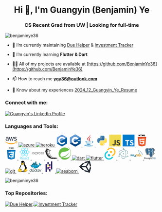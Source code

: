<h1 align="center">Hi 👋, I'm Guangyin (Benjamin) Ye</h1>
<h3 align="center">CS Recent Grad from UW | Looking for full-time</h3>

<p align="left"> <img src="https://komarev.com/ghpvc/?username=benjaminye36&label=Profile%20views&color=0e75b6&style=flat" alt="benjaminye36" /> </p>

- 🔭 I’m currently maintaining [Due Helper](https://github.com/BenjaminYe36/Due-Helper) & [Investment Tracker](https://github.com/BenjaminYe36/investment-tracker)

- 🌱 I’m currently learning **Flutter & Dart**

- 👨‍💻 All of my projects are available at [https://github.com/BenjaminYe36](https://github.com/BenjaminYe36)

- 📫 How to reach me **ygy36@outlook.com**

- 📄 Know about my experiences [2024_12_Guangyin_Ye_Resume](https://drive.google.com/file/d/1YDFVXBBtU_5Y75aX6Sxxqhtp3h5qui0w/view)

<h3 align="left">Connect with me:</h3>
<p align="left">
<a href="https://www.linkedin.com/in/guangyin-ye/" target="blank"><img align="center" src="https://raw.githubusercontent.com/rahuldkjain/github-profile-readme-generator/master/src/images/icons/Social/linked-in-alt.svg" alt="Guangyin's LinkedIn Profile" height="30" width="40" /></a>
</p>

<h3 align="left">Languages and Tools:</h3>

<p align="left">
    <a href="https://aws.amazon.com" target="_blank" rel="noreferrer">
        <img src="https://raw.githubusercontent.com/BenjaminYe36/benjaminye36/refs/heads/main/logos/AWS.webp" alt="aws" width="40" height="40" />
    </a>
    <a href="https://azure.microsoft.com/en-in/" target="_blank" rel="noreferrer"> <img src="https://www.vectorlogo.zone/logos/microsoft_azure/microsoft_azure-icon.svg" alt="azure" width="40" height="40" /> </a>
    <a href="https://heroku.com" target="_blank" rel="noreferrer"> <img src="https://www.vectorlogo.zone/logos/heroku/heroku-icon.svg" alt="heroku" width="40" height="40" /> </a>
	<a href="https://www.cprogramming.com/" target="_blank" rel="noreferrer"> <img src="https://raw.githubusercontent.com/devicons/devicon/master/icons/c/c-original.svg" alt="c" width="40" height="40" /> </a>
    <a href="https://www.w3schools.com/cpp/" target="_blank" rel="noreferrer"> <img src="https://raw.githubusercontent.com/devicons/devicon/master/icons/cplusplus/cplusplus-original.svg" alt="cplusplus" width="40" height="40" /> </a>
    <a href="https://www.java.com" target="_blank" rel="noreferrer"> <img src="https://raw.githubusercontent.com/BenjaminYe36/benjaminye36/refs/heads/main/logos/java.webp" alt="java" width="40" height="40" /> </a>
	<a href="https://www.python.org" target="_blank" rel="noreferrer"> <img src="https://raw.githubusercontent.com/devicons/devicon/master/icons/python/python-original.svg" alt="python" width="40" height="40" /> </a>
	<a href="https://developer.mozilla.org/en-US/docs/Web/JavaScript" target="_blank" rel="noreferrer">
        <img src="https://raw.githubusercontent.com/devicons/devicon/master/icons/javascript/javascript-original.svg" alt="javascript" width="40" height="40" />
    </a>
	<a href="https://www.typescriptlang.org/" target="_blank" rel="noreferrer"> <img src="https://raw.githubusercontent.com/devicons/devicon/master/icons/typescript/typescript-original.svg" alt="typescript" width="40" height="40" /> </a>
	<a href="https://www.w3.org/html/" target="_blank" rel="noreferrer"> <img src="https://raw.githubusercontent.com/devicons/devicon/master/icons/html5/html5-original-wordmark.svg" alt="html5" width="40" height="40" /> </a>
	<a href="https://www.w3schools.com/css/" target="_blank" rel="noreferrer"> <img src="https://raw.githubusercontent.com/devicons/devicon/master/icons/css3/css3-original-wordmark.svg" alt="css3" width="40" height="40" /> </a>
    <a href="https://reactjs.org/" target="_blank" rel="noreferrer"> <img src="https://raw.githubusercontent.com/devicons/devicon/master/icons/react/react-original-wordmark.svg" alt="react" width="40" height="40" /> </a>
	<a href="https://expressjs.com" target="_blank" rel="noreferrer"> <img src="https://raw.githubusercontent.com/BenjaminYe36/benjaminye36/refs/heads/main/logos/express.webp" alt="express" width="40" height="40" /> </a>
	<a href="https://flask.palletsprojects.com/" target="_blank" rel="noreferrer"> <img src="https://raw.githubusercontent.com/BenjaminYe36/benjaminye36/refs/heads/main/logos/flask.webp" alt="flask" width="40" height="40" /> </a>
	<a href="https://spring.io/" target="_blank" rel="noreferrer"> <img src="https://raw.githubusercontent.com/BenjaminYe36/benjaminye36/refs/heads/main/logos/spring.webp" alt="spring" width="40" height="40" /> </a>
	<a href="https://dart.dev" target="_blank" rel="noreferrer"> <img src="https://www.vectorlogo.zone/logos/dartlang/dartlang-icon.svg" alt="dart" width="40" height="40" /> </a>
    <a href="https://flutter.dev" target="_blank" rel="noreferrer"> <img src="https://www.vectorlogo.zone/logos/flutterio/flutterio-icon.svg" alt="flutter" width="40" height="40" /> </a>
	<a href="https://tauri.app/" target="_blank" rel="noreferrer"> <img src="./logos/tauri.svg" alt="tauri" width="40" height="40" /> </a>
	<a href="https://www.electronjs.org" target="_blank" rel="noreferrer"> <img src="https://raw.githubusercontent.com/devicons/devicon/master/icons/electron/electron-original.svg" alt="electron" width="40" height="40" /> </a>
	<a href="https://www.mysql.com/" target="_blank" rel="noreferrer"> <img src="https://raw.githubusercontent.com/BenjaminYe36/benjaminye36/refs/heads/main/logos/mysql.webp" alt="mysql" width="40" height="40" /> </a>
	<a href="https://www.postgresql.org" target="_blank" rel="noreferrer">
        <img src="https://raw.githubusercontent.com/BenjaminYe36/benjaminye36/refs/heads/main/logos/postgresql.webp" alt="postgresql" width="40" height="40" />
    </a>
	<a href="https://git-scm.com/" target="_blank" rel="noreferrer"> <img src="https://www.vectorlogo.zone/logos/git-scm/git-scm-icon.svg" alt="git" width="40" height="40" /> </a>
    <a href="https://www.linux.org/" target="_blank" rel="noreferrer"> <img src="https://raw.githubusercontent.com/devicons/devicon/master/icons/linux/linux-original.svg" alt="linux" width="40" height="40" /> </a>
    <a href="https://www.docker.com/" target="_blank" rel="noreferrer"> <img src="https://raw.githubusercontent.com/BenjaminYe36/benjaminye36/refs/heads/main/logos/docker.webp" alt="docker" width="40" height="40" /> </a>
	<a href="https://pandas.pydata.org/" target="_blank" rel="noreferrer">
        <img src="https://raw.githubusercontent.com/BenjaminYe36/benjaminye36/refs/heads/main/logos/pandas.webp" alt="pandas" width="40" height="40" />
    </a>
    <a href="https://seaborn.pydata.org/" target="_blank" rel="noreferrer"> <img src="https://seaborn.pydata.org/_images/logo-mark-lightbg.svg" alt="seaborn" width="40" height="40" /> </a>
    <a href="https://unity.com/" target="_blank" rel="noreferrer"> <img src="https://raw.githubusercontent.com/BenjaminYe36/benjaminye36/refs/heads/main/logos/unity.webp" alt="unity" width="40" height="40" /> </a>
</p>

<div align="left">
  <picture>
    <source media="(prefers-color-scheme: dark)" srcset="https://github-readme-stats.vercel.app/api/top-langs?username=benjaminye36&show_icons=true&locale=en&layout=compact&theme=shades-of-purple">
    <source media="(prefers-color-scheme: light)" srcset="https://github-readme-stats.vercel.app/api/top-langs?username=benjaminye36&show_icons=true&locale=en&layout=compact&theme=buefy">
    <img src="https://github-readme-stats.vercel.app/api/top-langs?username=benjaminye36&show_icons=true&locale=en&layout=compact" alt="benjaminye36" />
  </picture>
</div>

<h3 align="left">Top Repositories:</h3>

<a href="https://github.com/BenjaminYe36/Due-Helper">
  <picture>
    <source media="(prefers-color-scheme: dark)" srcset="https://github-readme-stats.vercel.app/api/pin/?username=benjaminye36&repo=due-helper&theme=shades-of-purple">
    <source media="(prefers-color-scheme: light)" srcset="https://github-readme-stats.vercel.app/api/pin/?username=benjaminye36&repo=due-helper&theme=buefy">
    <img align="center" src="https://github-readme-stats.vercel.app/api/pin/?username=benjaminye36&repo=due-helper" alt="Due Helper" />
  </picture>
</a>

<a href="https://github.com/BenjaminYe36/investment-tracker">
  <picture>
    <source media="(prefers-color-scheme: dark)" srcset="https://github-readme-stats.vercel.app/api/pin/?username=benjaminye36&repo=investment-tracker&theme=shades-of-purple">
    <source media="(prefers-color-scheme: light)" srcset="https://github-readme-stats.vercel.app/api/pin/?username=benjaminye36&repo=investment-tracker&theme=buefy">
    <img align="center" src="https://github-readme-stats.vercel.app/api/pin/?username=benjaminye36&repo=investment-tracker" alt="Investment Tracker" />
  </picture>
</a>

